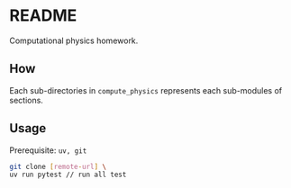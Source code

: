 # README

Computational physics homework.

## How

Each sub-directories in `compute_physics` represents each sub-modules of sections.

## Usage

Prerequisite: `uv, git`

```bash
git clone [remote-url] \
uv run pytest // run all test
```